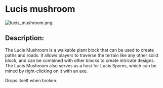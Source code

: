 
# Lucis mushroom
![lucis_mushroom.png](../../images/lucis_mushroom.png) 

## Description:
The Lucis Mushroom is a walkable plant block that can be used to create paths and roads. It allows players to traverse the terrain like any other solid block, and can be combined with other blocks to create intricate designs. The Lucis Mushroom also serves as a host for Lucis Spores, which can be mined by right-clicking on it with an axe.

Drops itself when broken.
